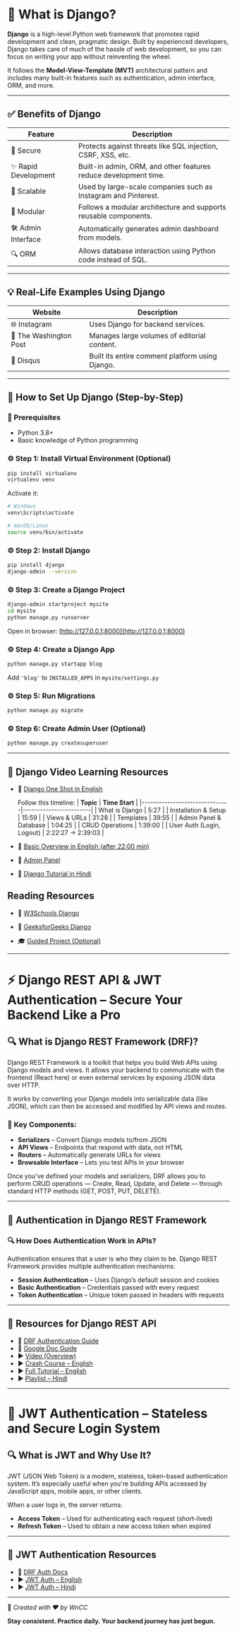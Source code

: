 # 🐍 What is Django?

**Django** is a high-level Python web framework that promotes rapid development and clean, pragmatic design. Built by experienced developers, Django takes care of much of the hassle of web development, so you can focus on writing your app without reinventing the wheel.

It follows the **Model-View-Template (MVT)** architectural pattern and includes many built-in features such as authentication, admin interface, ORM, and more.

---

## ✅ Benefits of Django

| Feature             | Description                                                             |
|---------------------|-------------------------------------------------------------------------|
| 🔐 Secure            | Protects against threats like SQL injection, CSRF, XSS, etc.           |
| ✨ Rapid Development | Built-in admin, ORM, and other features reduce development time.       |
| 🚀 Scalable          | Used by large-scale companies such as Instagram and Pinterest.         |
| 🧰 Modular           | Follows a modular architecture and supports reusable components.       |
| 🛠️ Admin Interface   | Automatically generates admin dashboard from models.                   |
| 🔍 ORM               | Allows database interaction using Python code instead of SQL.          |

---

## 💡 Real-Life Examples Using Django

| Website              | Description                                          |
|----------------------|------------------------------------------------------|
| 🌐 Instagram          | Uses Django for backend services.                    |
| 📰 The Washington Post | Manages large volumes of editorial content.         |
| 💬 Disqus             | Built its entire comment platform using Django.     |

---

## 🚀 How to Set Up Django (Step-by-Step)

### 📌 Prerequisites
- Python 3.8+
- Basic knowledge of Python programming

### ⚙️ Step 1: Install Virtual Environment (Optional)
```bash
pip install virtualenv
virtualenv venv
```
Activate it:
```bash
# Windows
venv\Scripts\activate

# macOS/Linux
source venv/bin/activate
```

### ⚙️ Step 2: Install Django
```bash
pip install django
django-admin --version
```

### ⚙️ Step 3: Create a Django Project
```bash
django-admin startproject mysite
cd mysite
python manage.py runserver
```
Open in browser: [http://127.0.0.1:8000](http://127.0.0.1:8000)

### ⚙️ Step 4: Create a Django App
```bash
python manage.py startapp blog
```
Add `'blog'` to `INSTALLED_APPS` in `mysite/settings.py`

### ⚙️ Step 5: Run Migrations
```bash
python manage.py migrate
```

### ⚙️ Step 6: Create Admin User (Optional)
```bash
python manage.py createsuperuser
```

---

## 🐍 Django Video Learning Resources

- 🔹 [Django One Shot in English](https://youtu.be/PtQiiknWUcI?si=7eenzVR29bCYD-0P)

   Follow this timeline:
   | **Topic**                     | **Time Start**         |
   |-------------------------------|------------------------|
   | What is Django                | 5:27                   |
   | Installation & Setup          | 15:59                  |
   | Views & URLs                  | 31:28                  |
   | Templates                     | 39:55                  |
   | Admin Panel & Database        | 1:04:25                |
   | CRUD Operations               | 1:39:00                |
   | User Auth (Login, Logout)     | 2:22:27 → 2:39:03      |

- 🔹 [Basic Overview in English (after 22:00 min)](https://youtu.be/rHux0gMZ3Eg?si=0TB_P5_seRAXyGIC)
- 🔹 [Admin Panel](https://youtu.be/iLhcV7t3zug?si=nGbxyNHy25nV-kPh)
- 🔸 [Django Tutorial in Hindi](https://youtu.be/JxzZxdht-XY?si=i4PaPNe4kzVm2p29)

## Reading Resources

- 📖 [W3Schools Django](https://www.w3schools.com/django/)
- 📖 [GeeksforGeeks Django](https://www.geeksforgeeks.org/python/django-tutorial/)


- 🎓 [Guided Project (Optional)](https://youtu.be/Bu8_77S9w6g?si=2JkmBAfOZ3bWzmJr)

---

# ⚡️ Django REST API & JWT Authentication – Secure Your Backend Like a Pro

## 🔍 What is Django REST Framework (DRF)?

Django REST Framework is a toolkit that helps you build Web APIs using Django models and views. It allows your backend to communicate with the frontend (React here) or even external services by exposing JSON data over HTTP.

It works by converting your Django models into serializable data (like JSON), which can then be accessed and modified by API views and routes.

### 🔑 Key Components:
- **Serializers** – Convert Django models to/from JSON
- **API Views** – Endpoints that respond with data, not HTML
- **Routers** – Automatically generate URLs for views
- **Browsable Interface** – Lets you test APIs in your browser

Once you’ve defined your models and serializers, DRF allows you to perform CRUD operations — Create, Read, Update, and Delete — through standard HTTP methods (GET, POST, PUT, DELETE).

---

## 🔐 Authentication in Django REST Framework

### 🔍 How Does Authentication Work in APIs?
Authentication ensures that a user is who they claim to be. Django REST Framework provides multiple authentication mechanisms:

- **Session Authentication** – Uses Django’s default session and cookies
- **Basic Authentication** – Credentials passed with every request
- **Token Authentication** – Unique token passed in headers with requests

---

## 📘 Resources for Django REST API

- 📖 [DRF Authentication Guide](https://www.django-rest-framework.org/api-guide/authentication/)
- 📖 [Google Doc Guide](https://docs.google.com/document/d/1OmpeaJ5taUpJBPYLTr6krOwfuiGiyfkljJD3OjDbu9o/edit?usp=sharing)
- ▶️ [Video (Overview)](https://youtu.be/OTnuTerIUlo?si=LaEySnVLjiVPR3RX)
- ▶️ [Crash Course – English](https://youtu.be/NoLF7Dlu5mc?si=1qT6PcJGLSui5M0a)
- ▶️ [Full Tutorial – English](https://youtu.be/t-uAgI-AUxc?si=4tNm0zH8sn-pXbwe)
- ▶️ [Playlist – Hindi](https://youtu.be/DNFTUtZf1Zc?si=eYclIuA4hJ_mBJcC)

---

# 🔑 JWT Authentication – Stateless and Secure Login System

## 🔍 What is JWT and Why Use It?

JWT (JSON Web Token) is a modern, stateless, token-based authentication system. It’s especially useful when you're building APIs accessed by JavaScript apps, mobile apps, or other clients.

When a user logs in, the server returns:
- **Access Token** – Used for authenticating each request (short-lived)
- **Refresh Token** – Used to obtain a new access token when expired

---

## 📘 JWT Authentication Resources

- 📖 [DRF Auth Docs](https://www.django-rest-framework.org/api-guide/authentication/)
- ▶️ [JWT Auth – English](https://youtu.be/Xp0-Yy5ow5k?si=4_Qphsne0T2jhCn0)
- ▶️ [JWT Auth – Hindi](https://youtu.be/fXOKBbnMQow?si=iOHoNpMTULFgAAID)

---

🧡 *Created with ❤️ by WnCC*

**Stay consistent. Practice daily. Your backend journey has just begun.**

